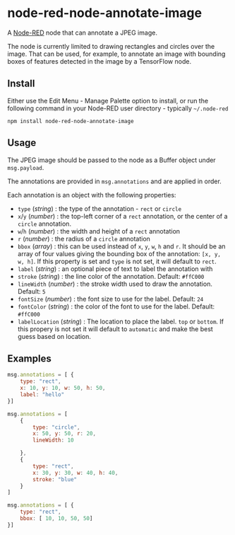node-red-node-annotate-image
==================

A <a href="http://nodered.org" target="_new">Node-RED</a> node that can annotate
a JPEG image.

The node is currently limited to drawing rectangles and circles over the image.
That can be used, for example, to annotate an image with bounding boxes of features
detected in the image by a TensorFlow node.

Install
-------

Either use the Edit Menu - Manage Palette option to install, or run the following command in your Node-RED user directory - typically `~/.node-red`

    npm install node-red-node-annotate-image


Usage
-----

The JPEG image should be passed to the node as a Buffer object under `msg.payload`.

The annotations are provided in <code>msg.annotations</code> and are applied in order.

Each annotation is an object with the following properties:

 - `type` (*string*) : the type of the annotation - `rect` or `circle`
 - `x`/`y` (*number*) : the top-left corner of a `rect` annotation, or the center of a `circle` annotation.
 - `w`/`h` (*number*) : the width and height of a `rect` annotation
 - `r` (*number*) : the radius of a `circle` annotation
 - `bbox` (*array*) : this can be used instead of `x`, `y`, `w`, `h` and `r`.
   It should be an array of four values giving the bounding box of the annotation:
   `[x, y, w, h]`. If this property is set and `type` is not set, it will default to `rect`.
 - `label` (*string*) : an optional piece of text to label the annotation with
 - `stroke` (*string*) : the line color of the annotation. Default: `#ffC000`
 - `lineWidth` (*number*) : the stroke width used to draw the annotation. Default: `5`
 - `fontSize` (*number*) : the font size to use for the label. Default: `24`
 - `fontColor` (*string*) : the color of the font to use for the label. Default: `#ffC000`
 - `labelLocation` (*string*) : The location to place the label. `top` or `bottom`.
    If this propery is not set it will default to `automatic` and make the best guess based on location.


Examples
--------

```javascript
msg.annotations = [ {
    type: "rect",
    x: 10, y: 10, w: 50, h: 50,
    label: "hello"
}]
```
```javascript
msg.annotations = [
    {
        type: "circle",
        x: 50, y: 50, r: 20,
        lineWidth: 10

    },
    {
        type: "rect",
        x: 30, y: 30, w: 40, h: 40,
        stroke: "blue"
    }
]
```
```javascript
msg.annotations = [ {
    type: "rect",
    bbox: [ 10, 10, 50, 50]
}]
```

